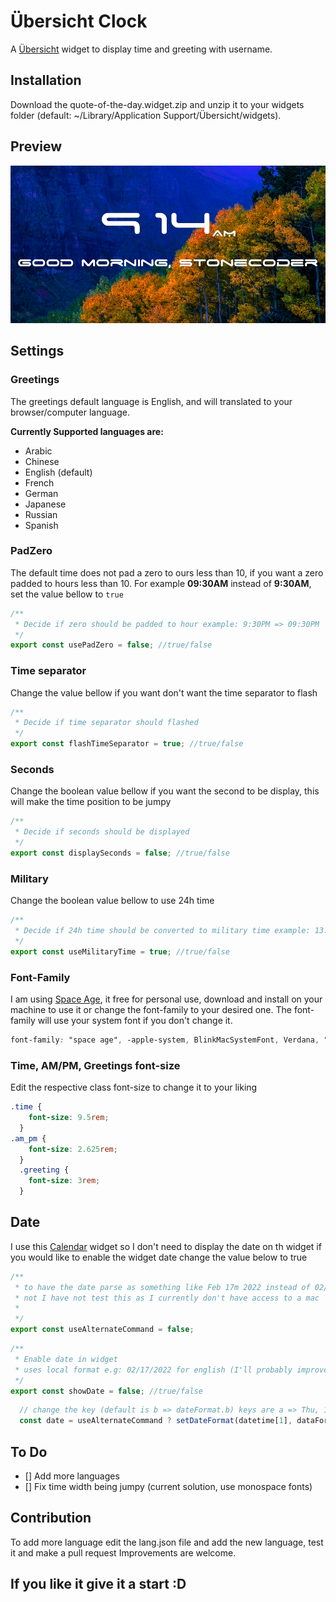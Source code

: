 # Übersicht Clock

A [Übersicht](http://tracesof.net/uebersicht/) widget to display time and greeting with username.

## Installation

Download the quote-of-the-day.widget.zip and unzip it to your widgets folder (default: ~/Library/Application Support/Übersicht/widgets).

## Preview

![Preview](https://raw.githubusercontent.com/stoneC0der/ubersicht-clock/master/screenshot.png)

## Settings

### Greetings

The greetings default language is English, and will translated to your browser/computer language.

**Currently Supported languages are:**

- Arabic
- Chinese
- English (default)
- French
- German
- Japanese
- Russian
- Spanish

### PadZero

The default time does not pad a zero to ours less than 10, if you want a zero padded to hours less than 10.
For example **09:30AM** instead of **9:30AM**, set the value bellow to ```true```

```jsx
/**
 * Decide if zero should be padded to hour example: 9:30PM => 09:30PM
 */
export const usePadZero = false; //true/false
```

### Time separator

Change the value bellow if you want don't want the time separator to flash

```jsx
/**
 * Decide if time separator should flashed
 */
export const flashTimeSeparator = true; //true/false
```

### Seconds

Change the boolean value bellow if you want the second to be display, this will make the time position to be jumpy

```jsx
/**
 * Decide if seconds should be displayed
 */
export const displaySeconds = false; //true/false
```

### Military

Change the boolean value bellow to use 24h time

```jsx
/**
 * Decide if 24h time should be converted to military time example: 13:30 => 1:30PM
 */
export const useMilitaryTime = true; //true/false
```

### Font-Family

I am using [Space Age](https://www.1001fonts.com/space-age-font.html), it free for personal use, download and install on your machine to use it or change the font-family to your desired one.
The font-family will use your system font if you don't change it.

```css
font-family: "space age", -apple-system, BlinkMacSystemFont, Verdana, "Helvetica Neue", Helvetica, sans-serif;
```

### Time, AM/PM, Greetings font-size

Edit the respective class font-size to change it to your liking

```css
.time {
    font-size: 9.5rem;
  }
.am_pm {
    font-size: 2.625rem;
  }
  .greeting {
    font-size: 3rem;
  }
```
## Date

I use this [Calendar](http://tracesof.net/uebersicht-widgets/#calendar) widget so I don't need to display the date on th widget if you would like to enable the widget date change the value below to true
```jsx
/**
 * to have the date parse as something like Feb 17m 2022 instead of 02/17/2022
 * not I have not test this as I currently don't have access to a mac
 * 
 */
export const useAlternateCommand = false;
```

```jsx
/**
 * Enable date in widget
 * uses local format e.g: 02/17/2022 for english (I'll probably improve it and display day,month name)
 */
export const showDate = false; //true/false
```
```jsx
  // change the key (default is b => dateFormat.b) keys are a => Thu, 17 Feb, 2022, b => Feb 17, 2022, c => 17 Feb, 2022
  const date = useAlternateCommand ? setDateFormat(datetime[1], dataFormat.b) : datetime[1];
```
## To Do

- [] Add more languages
- [] Fix time width being jumpy (current solution, use monospace fonts)

## Contribution

To add more language edit the lang.json file and add the new language, test it and make a pull request
Improvements are welcome.

## If you like it give it a start :D
